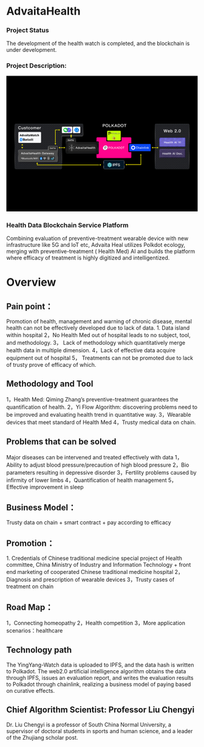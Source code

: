 # AdvaitaHealth
### Project Status
The development of the health watch is completed, and the blockchain is under development.
### Project Description:
![Image text](https://raw.githubusercontent.com/towben/AdvaitaHealth/main/about%20us/image/framework_en.png)
### Health Data Blockchain Service Platform
Combining evaluation of preventive-treatment wearable device with new infrastructure like 5G and IoT etc, Advaita Heal utilizes Polkdot ecology, merging with preventive-treatment ( Health Med) AI and builds the platform where efficacy of treatment is highly digitized and intelligentized.

# Overview

## Pain point：
Promotion of health, management and warning of chronic disease, mental health can not be effectively developed due to lack of data.
1. Data island within hospital
2，No Health Med out of hospital leads to no subject, tool, and methodology.
3， Lack of methodology which quantitatively merge health data in multiple dimension.
4，Lack of effective data acquire equipment out of hospital
5， Treatments can not be promoted due to lack of trusty prove of efficacy of which.
## Methodology and Tool
1，Health Med: Qiming Zhang’s preventive-treatment guarantees the quantification of health.
2，Yi Flow Algorithm: discovering problems need to be improved and evaluating health trend in quantitative way.
3，Wearable devices that meet standard of Health Med
4，Trusty medical data on chain.
## Problems that can be solved
Major diseases can be intervened and treated effectively with data
1，Ability to adjust blood pressure/precaution of high blood pressure
2，Bio parameters resulting in depressive disorder 
3，Fertility problems caused by infirmity of lower limbs
4，Quantification of health management
5，Effective improvement in sleep
## Business Model：
Trusty data on chain + smart contract + pay according to efficacy
## Promotion：
1. Credentials of Chinese traditional medicine special project of Health committee, China Ministry of Industry and Information Technology + front end marketing of cooperated Chinese traditional medicine hospital
2，Diagnosis and prescription of wearable devices 
3，Trusty cases of treatment on chain
## Road Map：
1，Connecting homeopathy
2，Health competition
3，More application scenarios：healthcare 
## Technology path
The YingYang-Watch data is uploaded to IPFS, and the data hash is written to Polkadot. The web2.0 artificial intelligence algorithm obtains the data through IPFS, issues an evaluation report, and writes the evaluation results to Polkadot through chainlink, realizing a business model of paying based on curative effects.

## Chief Algorithm Scientist: Professor Liu Chengyi
Dr. Liu Chengyi is a professor of South China Normal University, a supervisor of doctoral students in sports and human science, and a leader of the Zhujiang scholar post.








